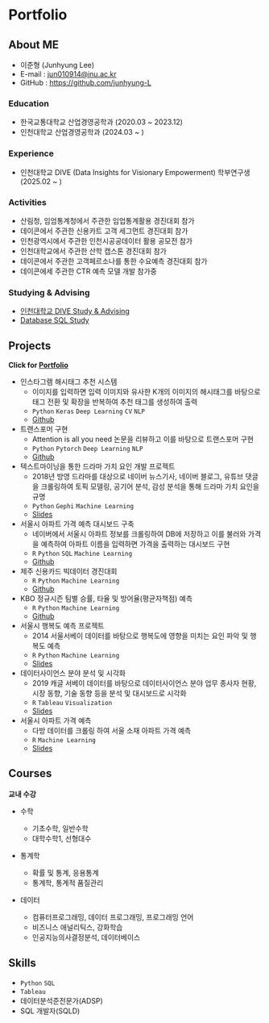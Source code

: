 # Portfolio

## About ME
<!--
![프로필사진]()
-->
- 이준형 (Junhyung Lee)
- E-mail : jun010914@inu.ac.kr
- GitHub : <https://github.com/junhyung-L>

### Education

- 한국교통대학교 산업경영공학과 (2020.03 ~ 2023.12)
- 인천대학교 산업경영공학과 (2024.03 ~ )

### Experience

- 인천대학교 DIVE (Data Insights for Visionary Empowerment) 학부연구생 (2025.02 ~ )

### Activities

- 산림청, 임엄통계청에서 주관한 임업통계활용 경진대회 참가
- 데이콘에서 주관한 신용카트 고객 세그먼트 경진대회 참가
- 인천광역시에서 주관한 인천시공공데이터 활용 공모전 참가
- 인천대학교에서 주관한 산학 캡스톤 경진대회 참가
- 데이콘에서 주관한 고객페르소나를 통한 수요예측 경진대회 참가
- 데이콘에세 주관한 CTR 예측 모델 개발 참가중

### Studying & Advising

- [인천대학교 DIVE Study & Advising](https://github.com/junhyung-L/Dive-Study)
- [Database SQL Study](https://github.com/junhyung-L/SQL-Study)
  
## Projects

__Click for [Portfolio](https://github.com/cheris8/Resume/blob/master/Portfolio/README.md)__

- 인스타그램 해시태그 추천 시스템
    - 이미지를 입력하면 입력 이미지와 유사한 K개의 이미지의 해시태그를 바탕으로 태그 전환 및 확장을 반복하여 추천 태그를 생성하여 출력
    - `Python` `Keras` `Deep Learning` `CV` `NLP`
    - [Github](https://github.com/cheris8/Instagram-hashtag-generator)
- 트랜스포머 구현
    - Attention is all you need 논문을 리뷰하고 이를 바탕으로 트랜스포머 구현
    - `Python` `Pytorch` `Deep Learning` `NLP`
    - [Github](https://github.com/cheris8/ESC_NLP_FINAL)
- 텍스트마이닝을 통한 드라마 가치 요인 개발 프로젝트
    - 2018년 방영 드라마를 대상으로 네이버 뉴스기사, 네이버 블로그, 유튜브 댓글을 크롤링하여 토픽 모델링, 공기어 분석, 감성 분석을 통해 드라마 가치 요인을 규명
    - `Python` `Gephi` `Machine Learning`
    - [Slides](https://cheris8.github.io/text%20mining/TM-Project-Drama/)
- 서울시 아파트 가격 예측 대시보드 구축
    - 네이버에서 서울시 아파트 정보를 크롤링하여 DB에 저장하고 이를 불러와 가격을 예측하여 아파트 이름을 입력하면 가격을 출력하는 대시보드 구현
    - `R` `Python` `SQL` `Machine Learning`
    - [Github](https://github.com/cheris8/ProjectCasa)
- 제주 신용카드 빅데이터 경진대회
    - `R` `Python` `Machine Learning` 
    - [Github](https://github.com/cheris8/2020_jeju_creditcard)
- KBO 정규시즌 팀별 승률, 타율 및 방어율(평균자책점) 예측 
    - `R` `Python` `Machine Learning`
    - [Github](https://github.com/cheris8/Baseball_ChilliShrimp)
- 서울시 행복도 예측 프로젝트
    - 2014 서울서베이 데이터를 바탕으로 행복도에 영향을 미치는 요인 파악 및 행복도 예측
    - `R` `Python` `Machine Learning`
    - [Slides](https://github.com/cheris8/ESC-20SPRING/blob/master/파이널%20프로젝트/3조/20-1%20ESC%20파이널%20최종발표%20자료%203조.pdf)
- 데이터사이언스 분야 분석 및 시각화
    - 2019 캐글 서베이 데이터를 바탕으로 데이터사이언스 분야 업무 종사자 현황, 시장 동향, 기술 동향 등을 분석 및 대시보드로 시각화
    - `R` `Tableau` `Visualization`
    - [Slides]()
- 서울시 아파트 가격 예측
    - 다방 데이터를 크롤링 하여 서울 소재 아파트 가격 예측
    - `R` `Machine Learning`
    - [Slides]()

## Courses

**교내 수강**  
- 수학
    - 기초수학, 일반수학
    - 대학수학1, 선형대수
      
- 통계학
    - 확률 및 통계, 응용통계
    - 통계학, 통계적 품질관리
    
- 데이터
    - 컴퓨터프로그래밍, 데이터 프로그래밍, 프로그래밍 언어
    - 비즈니스 애널리틱스, 강화학습
    - 인공지능의사결정분석, 데이터베이스

## Skills

- `Python`  `SQL`
- `Tableau`
- 데이터분석준전문가(ADSP)
- SQL 개발자(SQLD)
